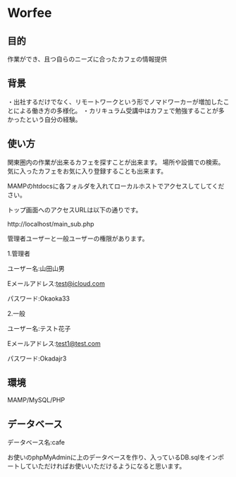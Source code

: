 # Worfee

## 目的
作業ができ、且つ自らのニーズに合ったカフェの情報提供

## 背景
・出社するだけでなく、リモートワークという形でノマドワーカーが増加したことによる働き方の多様化。
・カリキュラム受講中はカフェで勉強することが多かったという自分の経験。

## 使い方
関東圏内の作業が出来るカフェを探すことが出来ます。
場所や設備での検索。気に入ったカフェをお気に入り登録することも出来ます。

MAMPのhtdocsに各フォルダを入れてローカルホストでアクセスしてしてください。

トップ画面へのアクセスURLは以下の通りです。

http://localhost/main_sub.php

管理者ユーザーと一般ユーザーの権限があります。


1.管理者

ユーザー名:山田山男

Eメールアドレス:test@icloud.com

パスワード:Okaoka33

2.一般

ユーザー名:テスト花子

Eメールアドレス:test1@test.com

パスワード:Okadajr3

## 環境
MAMP/MySQL/PHP

## データベース
データベース名:cafe

お使いのphpMyAdminに上のデータベースを作り、入っているDB.sqlをインポートしていただければお使いいただけるようになると思います。
